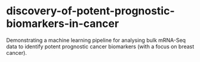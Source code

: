 # discovery-of-potent-prognostic-biomarkers-in-cancer
Demonstrating a machine learning pipeline for analysing bulk mRNA-Seq data to identify potent prognostic cancer biomarkers (with a focus on breast cancer).
